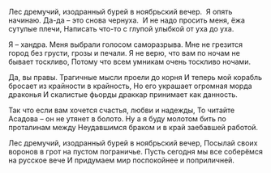 Лес дремучий, изодранный бурей в ноябрьский вечер. 
Я опять начинаю. Да-да – это снова чернуха. 
И не надо просить меня, ёжа сутулые плечи,
Написать что-то с глупой улыбкой от уха до уха.

Я – хандра. Меня выбрали голосом саморазрыва.
Мне не грезится город без грусти, грозы и печали.
Я не верю, что вам по ночам не бывает тоскливо,
Потому что всем умникам очень тоскливо ночами.

Да, вы правы. Трагичные мысли проели до корня
И теперь мой корабль бросает из крайности в крайность,
Но его украшает огромная морда драконья
И скалистые фьорды драккар принимает как данность.

Так что если вам хочется счастья, любви и надежды,
То читайте Асадова – он не утянет в болото.
Ну а я буду молотом бить по проталинам между
Неудавшимся браком и в край заебавшей работой.

Лес дремучий, изодранный бурей в ноябрьский вечер,
Посылай своих воронов в грот на пустом пограничье.
Пусть сегодня мы все соберёмся на русское вече
И придумаем мир поспокойнее и поприличней.